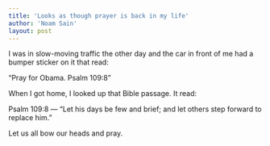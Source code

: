 ```yaml
---
title: 'Looks as though prayer is back in my life'
author: 'Noam Sain'
layout: post
---
```


I was in slow-moving traffic the other day and the car in front of me had a bumper sticker on it that read:

“Pray for Obama. Psalm 109:8”  
  
When I got home, I looked up that Bible passage. It read:

Psalm 109:8 — “Let his days be few and brief; and let others step forward to replace him.”

Let us all bow our heads and pray.